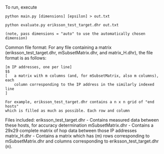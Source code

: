To run, execute

    python main.py [dimensions] [epsilon] > out.txt

    python evaluate.py eriksson_test_target.dhr out.txt
    
    (note, pass dimensions = "auto" to use the automatically chosen dimension)

Common file format:
    For any file containing a matrix (eriksson_test_target.dhr, 
    mSubsetMatrix.dhr, and matrix_H.dhr), the file format is as follows:
    
    [m IP addresses, one per line]
    $$
    [   a matrix with m columns (and, for mSubsetMatrix, also m columns), each
        column corresponding to the IP address in the similarly indexed line
    ]

    For example, eriksson_test_target.dhr contains a n x n grid of "end hosts"
    which is filled as much as possible. Each row and column

Files included:
    eriksson_test_target.dhr - Contains measured data between these hosts, for accuracy determination
    mSubsetMatrix.dhr - Contains a 29x29 complete matrix of hop data between those IP addresses
    matrix_H.dhr - Contains a matrix which has (m) rows corresponding to mSubsetMatrix.dhr and columns
        corresponding to eriksson_test_target.dhr (n).


